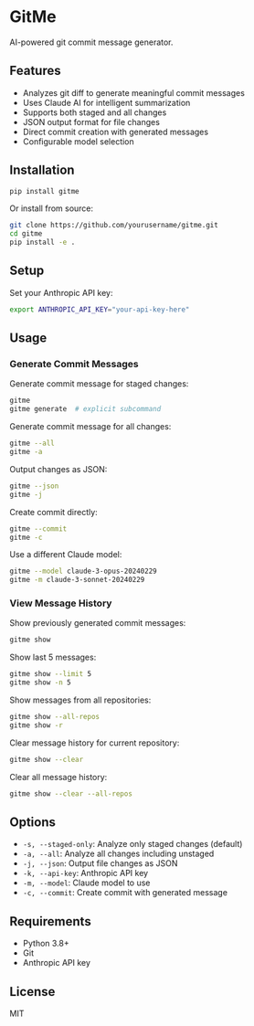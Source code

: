 # GitMe

AI-powered git commit message generator.

## Features

- Analyzes git diff to generate meaningful commit messages
- Uses Claude AI for intelligent summarization
- Supports both staged and all changes
- JSON output format for file changes
- Direct commit creation with generated messages
- Configurable model selection

## Installation

```bash
pip install gitme
```

Or install from source:

```bash
git clone https://github.com/yourusername/gitme.git
cd gitme
pip install -e .
```

## Setup

Set your Anthropic API key:

```bash
export ANTHROPIC_API_KEY="your-api-key-here"
```

## Usage

### Generate Commit Messages

Generate commit message for staged changes:
```bash
gitme
gitme generate  # explicit subcommand
```

Generate commit message for all changes:
```bash
gitme --all
gitme -a
```

Output changes as JSON:
```bash
gitme --json
gitme -j
```

Create commit directly:
```bash
gitme --commit
gitme -c
```

Use a different Claude model:
```bash
gitme --model claude-3-opus-20240229
gitme -m claude-3-sonnet-20240229
```

### View Message History

Show previously generated commit messages:
```bash
gitme show
```

Show last 5 messages:
```bash
gitme show --limit 5
gitme show -n 5
```

Show messages from all repositories:
```bash
gitme show --all-repos
gitme show -r
```

Clear message history for current repository:
```bash
gitme show --clear
```

Clear all message history:
```bash
gitme show --clear --all-repos
```

## Options

- `-s, --staged-only`: Analyze only staged changes (default)
- `-a, --all`: Analyze all changes including unstaged
- `-j, --json`: Output file changes as JSON
- `-k, --api-key`: Anthropic API key
- `-m, --model`: Claude model to use
- `-c, --commit`: Create commit with generated message

## Requirements

- Python 3.8+
- Git
- Anthropic API key

## License

MIT